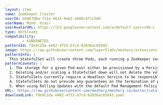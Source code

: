 ```yaml
---
layout: item
name: ZooKeeper Cluster
userId: b6467d0a-f11e-4614-9eb2-ab80c4f1c58d
userName: Mohd  Uzair
userAvatarURL: https://lh3.googleusercontent.com/a/default-user=s96-c
type: Workloads
compatibility: 
        - KUBERNETES
patternId: fde9c2da-e402-4f53-b7cd-02036ac65043
image: https://raw.githubusercontent.com/layer5labs/meshery-extensions-packages/master/action-assets/design-assets/fde9c2da-e402-4f53-b7cd-02036ac65043.png
patternInfo: |
  This StatefulSet will create three Pods, each running a ZooKeeper server container. The Pods will be named my-zookeeper-cluster-0, my-zookeeper-cluster-1, and my-zookeeper-cluster-2. The volumeMounts section of the spec tells the Pods to mount the PersistentVolumeClaim my-zookeeper-cluster-pvc to the /zookeeper/data directory. This will ensure that the ZooKeeper data is persistent and stored across restarts.
patternCaveats: |
  1. The storage for a given Pod must either be provisioned by a PersistentVolume Provisioner based on the requested storage class, or pre-provisioned by an admin.
  2. Deleting and/or scaling a StatefulSet down will not delete the volumes associated with the StatefulSet. This is done to ensure data safety, which is generally more valuable than an automatic purge of all related StatefulSet resources.
  3. StatefulSets currently require a Headless Service to be responsible for the network identity of the Pods. You are responsible for creating this Service.
  4. StatefulSets do not provide any guarantees on the termination of pods when a StatefulSet is deleted. To achieve ordered and graceful termination of the pods in the StatefulSet, it is possible to scale the StatefulSet down to 0 prior to deletion.
  5. When using Rolling Updates with the default Pod Management Policy (OrderedReady), it's possible to get into a broken state that requires manual intervention to repair.
URL: 'https://raw.githubusercontent.com/meshery/meshery.io/master/catalog/fde9c2da-e402-4f53-b7cd-02036ac65043.yaml'
downloadLink: fde9c2da-e402-4f53-b7cd-02036ac65043.yaml
---
```

